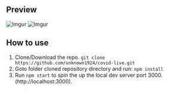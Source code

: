 ## Preview
![Imgur](https://i.imgur.com/p7NbJLe.png)
![Imgur](https://i.imgur.com/kzO4D5s.png)

## How to use
1. Clone/Download the repo.
    ```git clone https://github.com/unknown1924/covid-live.git```
2. Goto folder cloned repository directory and run:
    ``` npm install ```
3. Run ```npm start``` to spin the up the local dev server port 3000.(http://localhost:3000).

